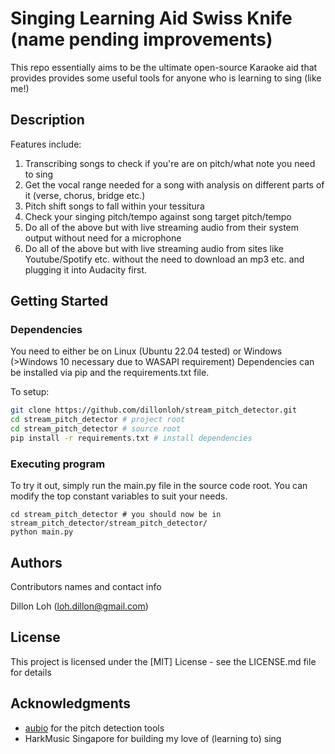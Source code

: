 # Singing Learning Aid Swiss Knife (name pending improvements)

This repo essentially aims to be the ultimate open-source Karaoke aid that provides provides some useful tools for anyone who is learning to sing (like me!)

## Description

Features include:

1) Transcribing songs to check if you're are on pitch/what note you need to sing
2) Get the vocal range needed for a song with analysis on different parts of it (verse, chorus, bridge etc.)
3) Pitch shift songs to fall within your tessitura
4) Check your singing pitch/tempo against song target pitch/tempo
5) Do all of the above but with live streaming audio from their system output without need for a microphone
6) Do all of the above but with live streaming audio from sites like Youtube/Spotify etc. without the need to download an mp3 etc. and plugging it into Audacity first.

## Getting Started

### Dependencies

You need to either be on Linux (Ubuntu 22.04 tested) or Windows (>Windows 10 necessary due to WASAPI requirement)
Dependencies can be installed via pip and the requirements.txt file.

To setup:
```bash
git clone https://github.com/dillonloh/stream_pitch_detector.git
cd stream_pitch_detector # project root
cd stream_pitch_detector # source root
pip install -r requirements.txt # install dependencies
```

### Executing program

To try it out, simply run the main.py file in the source code root. You can modify the top constant variables to suit your needs.
```
cd stream_pitch_detector # you should now be in stream_pitch_detector/stream_pitch_detector/
python main.py
```

## Authors

Contributors names and contact info

Dillon Loh (loh.dillon@gmail.com)


## License

This project is licensed under the [MIT] License - see the LICENSE.md file for details

## Acknowledgments

* [aubio](https://aubio.org/) for the pitch detection tools
* HarkMusic Singapore for building my love of (learning to) sing
